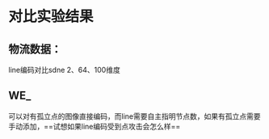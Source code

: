 # 对比实验结果

## 物流数据：

line编码对比sdne 2、64、100维度

## WE_

可以对有孤立点的图像直接编码，而line需要自主指明节点数，如果有孤立点需要手动添加，==试想如果line编码受到点攻击会怎么样==


